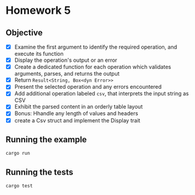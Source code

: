 # Homework 5

## Objective

- [x] Examine the first argument to identify the required operation, and execute its function
- [x] Display the operation's output or an error 
- [x] Create a dedicated function for each operation which validates arguments, parses, and returns the output
- [x] Return `Result<String, Box<dyn Error>>`
- [x] Present the selected operation and any errors encountered
- [x] Add additional operation labeled `csv`, that interprets the input string as CSV
- [x] Exhibit the parsed content in an orderly table layout
- [x] Bonus: Hhandle any length of values and headers
- [x] create a Csv struct and implement the Display trait

## Running the example

```sh
cargo run
```

## Running the tests

```sh
cargo test
```